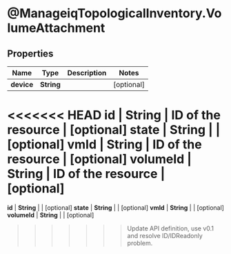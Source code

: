 # @ManageiqTopologicalInventory.VolumeAttachment

## Properties
Name | Type | Description | Notes
------------ | ------------- | ------------- | -------------
**device** | **String** |  | [optional] 
<<<<<<< HEAD
**id** | **String** | ID of the resource | [optional] 
**state** | **String** |  | [optional] 
**vmId** | **String** | ID of the resource | [optional] 
**volumeId** | **String** | ID of the resource | [optional] 
=======
**id** | **String** |  | [optional] 
**state** | **String** |  | [optional] 
**vmId** | **String** |  | [optional] 
**volumeId** | **String** |  | [optional] 
>>>>>>> Update API definition, use v0.1 and resolve ID/IDReadonly problem.


